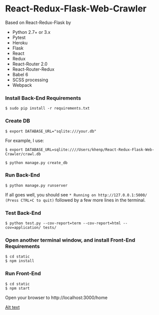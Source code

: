 # React-Redux-Flask-Web-Crawler #

Based on React-Redux-Flask by 

* Python 2.7+ or 3.x
* Pytest
* Heroku
* Flask
* React
* Redux
* React-Router 2.0
* React-Router-Redux
* Babel 6
* SCSS processing
* Webpack


### Install Back-End Requirements 
```
$ sudo pip install -r requirements.txt
```


### Create DB
```
$ export DATABASE_URL="sqlite:///your.db"
```

For example, I use: 
```
$ export DATABASE_URL=sqlite:////Users/khenp/React-Redux-Flask-Web-Crawler/crawl.db
```

```
$ python manage.py create_db
```

### Run Back-End

```
$ python manage.py runserver
```

If all goes well, you should see ```* Running on http://127.0.0.1:5000/ (Press CTRL+C to quit)``` followed by a few more lines in the terminal.

### Test Back-End

```
$ python test.py --cov-report=term --cov-report=html --cov=application/ tests/
```


### Open another terminal window, and install Front-End Requirements
```
$ cd static
$ npm install
```


### Run Front-End

```
$ cd static
$ npm start
```


Open your browser to http://localhost:3000/home 



[Alt text](./web-crawler-screenshot.png?raw=true "Parralel Crawling")
